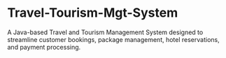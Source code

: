 # Travel-Tourism-Mgt-System
A Java-based Travel and Tourism Management System designed to streamline customer bookings, package management, hotel reservations, and payment processing.

